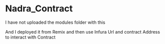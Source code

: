 # Nadra_Contract


I have not uploaded the modules folder with this 

And I deployed it from Remix and then use Infura Url and contract Address to interact with Contract
